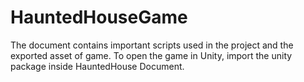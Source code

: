 # HauntedHouseGame
The document contains important scripts used in the project and the exported asset of game. 
To open the game in Unity, import the unity package inside HauntedHouse Document.
